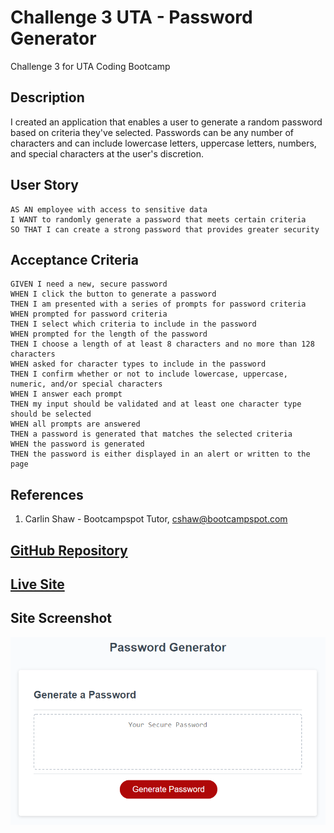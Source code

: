 # Challenge 3 UTA - Password Generator
Challenge 3 for UTA Coding Bootcamp

## Description
I created an application that enables a user to generate a random password based on criteria they've selected.  Passwords can be any number of characters and can include lowercase letters, uppercase letters, numbers, and special characters at the user's discretion.

## User Story
```
AS AN employee with access to sensitive data
I WANT to randomly generate a password that meets certain criteria
SO THAT I can create a strong password that provides greater security
```
## Acceptance Criteria
```
GIVEN I need a new, secure password
WHEN I click the button to generate a password
THEN I am presented with a series of prompts for password criteria
WHEN prompted for password criteria
THEN I select which criteria to include in the password
WHEN prompted for the length of the password
THEN I choose a length of at least 8 characters and no more than 128 characters
WHEN asked for character types to include in the password
THEN I confirm whether or not to include lowercase, uppercase, numeric, and/or special characters
WHEN I answer each prompt
THEN my input should be validated and at least one character type should be selected
WHEN all prompts are answered
THEN a password is generated that matches the selected criteria
WHEN the password is generated
THEN the password is either displayed in an alert or written to the page
```
## References
1. Carlin Shaw - Bootcampspot Tutor, cshaw@bootcampspot.com


## <a href="https://github.com/bmancuso3/challenge-3-uta">GitHub Repository</a>

## <a href="https://bmancuso3.github.io/challenge-3-uta">Live Site</a>

## Site Screenshot
<img src="./assets/Site Screenshot.png" alt="password generator screenshot">
